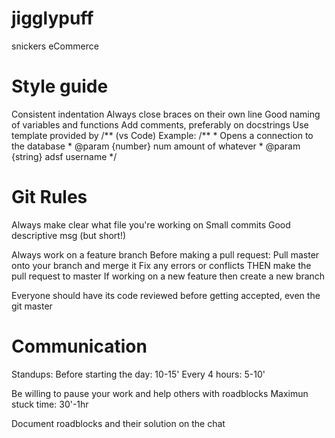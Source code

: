 # jigglypuff
snickers eCommerce

# Style guide
Consistent indentation
Always close braces on their own line
Good naming of variables and functions
Add comments, preferably on docstrings
  Use template provided by /**   (vs Code)
    Example:
    /**
    * Opens a connection to the database
    * @param {number} num amount of whatever
    * @param {string} adsf username
    */

# Git Rules
Always make clear what file you're working on
Small commits
Good descriptive msg (but short!)

Always work on a feature branch
Before making a pull request:
  Pull master onto your branch and merge it
  Fix any errors or conflicts
  THEN make the pull request to master
If working on a new feature then create a new branch

Everyone should have its code reviewed before getting accepted, even the git master

# Communication

Standups:
  Before starting the day: 10-15'
  Every 4 hours: 5-10'

Be willing to pause your work and help others with roadblocks
Maximun stuck time: 30'-1hr

Document roadblocks and their solution on the chat